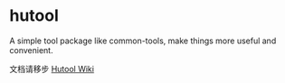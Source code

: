 hutool
======

A simple tool package like common-tools, make things more useful and convenient.


文档请移步 [Hutool Wiki](https://github.com/looly/hutool/wiki)
